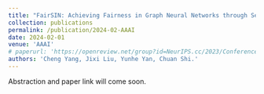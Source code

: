 ```yaml
---
title: "FairSIN: Achieving Fairness in Graph Neural Networks through Sensitive Information Neutralization"
collection: publications
permalink: /publication/2024-02-AAAI
date: 2024-02-01
venue: 'AAAI'
# paperurl: 'https://openreview.net/group?id=NeurIPS.cc/2023/Conference'
authors: 'Cheng Yang, Jixi Liu, Yunhe Yan, Chuan Shi.'
---
```

Abstraction and paper link will come soon.

<!-- [Download paper here](http://academicpages.github.io/files/paper1.pdf)

Recommended citation: Your Name, You. (2009). "Paper Title Number 1." <i>Journal 1</i>. 1(1). -->
